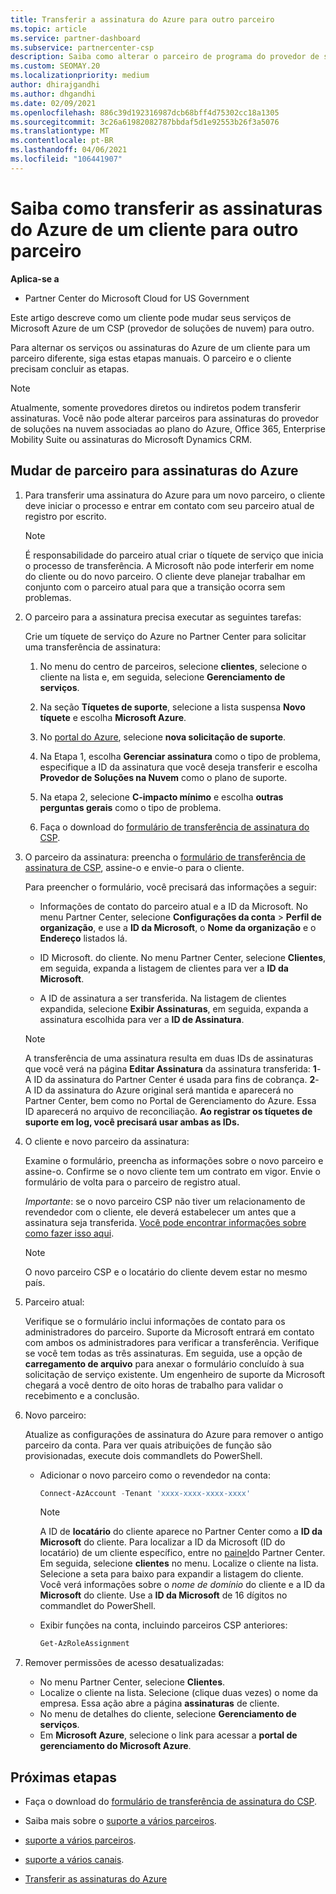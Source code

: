```yaml
---
title: Transferir a assinatura do Azure para outro parceiro
ms.topic: article
ms.service: partner-dashboard
ms.subservice: partnercenter-csp
description: Saiba como alterar o parceiro de programa do provedor de soluções na nuvem associado às assinaturas do Azure de um cliente.
ms.custom: SEOMAY.20
ms.localizationpriority: medium
author: dhirajgandhi
ms.author: dhgandhi
ms.date: 02/09/2021
ms.openlocfilehash: 886c39d192316987dcb68bff4d75302cc18a1305
ms.sourcegitcommit: 3c26a61982082787bbdaf5d1e92553b26f3a5076
ms.translationtype: MT
ms.contentlocale: pt-BR
ms.lasthandoff: 04/06/2021
ms.locfileid: "106441907"
---
```

# <a name="learn-how-to-transfer-a-customers-azure-subscriptions-to-another-partner"></a>Saiba como transferir as assinaturas do Azure de um cliente para outro parceiro

**Aplica-se a**

- Partner Center do Microsoft Cloud for US Government

Este artigo descreve como um cliente pode mudar seus serviços de Microsoft Azure de um CSP (provedor de soluções de nuvem) para outro.

Para alternar os serviços ou assinaturas do Azure de um cliente para um parceiro diferente, siga estas etapas manuais. O parceiro e o cliente precisam concluir as etapas.

>[!Note]  
>Atualmente, somente provedores diretos ou indiretos podem transferir assinaturas.
>Você não pode alterar parceiros para assinaturas do provedor de soluções na nuvem associadas ao plano do Azure, Office 365, Enterprise Mobility Suite ou assinaturas do Microsoft Dynamics CRM.

## <a name="switch-partners-for-azure-subscriptions"></a>Mudar de parceiro para assinaturas do Azure

1. Para transferir uma assinatura do Azure para um novo parceiro, o cliente deve iniciar o processo e entrar em contato com seu parceiro atual de registro por escrito.

   >[!Note]
   > É responsabilidade do parceiro atual criar o tíquete de serviço que inicia o processo de transferência. A Microsoft não pode interferir em nome do cliente ou do novo parceiro. O cliente deve planejar trabalhar em conjunto com o parceiro atual para que a transição ocorra sem problemas.

2. O parceiro para a assinatura precisa executar as seguintes tarefas:

   Crie um tíquete de serviço do Azure no Partner Center para solicitar uma transferência de assinatura:

   1. No menu do centro de parceiros, selecione **clientes**, selecione o cliente na lista e, em seguida, selecione **Gerenciamento de serviços**.

   2. Na seção **Tíquetes de suporte**, selecione a lista suspensa **Novo tíquete** e escolha **Microsoft Azure**.
   
   3. No [portal do Azure](https://portal.azure.com), selecione **nova solicitação de suporte**.
   
   4. Na Etapa 1, escolha **Gerenciar assinatura** como o tipo de problema, especifique a ID da assinatura que você deseja transferir e escolha **Provedor de Soluções na Nuvem** como o plano de suporte.
   
   5. Na etapa 2, selecione **C-impacto mínimo** e escolha **outras perguntas gerais** como o tipo de problema.
   
   6. Faça o download do [formulário de transferência de assinatura do CSP](https://query.prod.cms.rt.microsoft.com/cms/api/am/binary/RWwTWC).

3. O parceiro da assinatura: preencha o [formulário de transferência de assinatura de CSP](https://query.prod.cms.rt.microsoft.com/cms/api/am/binary/RWwTWC), assine-o e envie-o para o cliente. 

   Para preencher o formulário, você precisará das informações a seguir:

   - Informações de contato do parceiro atual e a ID da Microsoft. No menu Partner Center, selecione **Configurações da conta** &gt; **Perfil de organização**, e use a **ID da Microsoft**, o **Nome da organização** e o **Endereço** listados lá.

   - ID Microsoft. do cliente. No menu Partner Center, selecione **Clientes**, em seguida, expanda a listagem de clientes para ver a **ID da Microsoft**.

   - A ID de assinatura a ser transferida. Na listagem de clientes expandida, selecione **Exibir Assinaturas**, em seguida, expanda a assinatura escolhida para ver a **ID de Assinatura**.

   >[!Note]
   >A transferência de uma assinatura resulta em duas IDs de assinaturas que você verá na página **Editar Assinatura** da assinatura transferida: **1**- A ID da assinatura do Partner Center é usada para fins de cobrança. **2**- A ID da assinatura do Azure original será mantida e aparecerá no Partner Center, bem como no Portal de Gerenciamento do Azure. Essa ID aparecerá no arquivo de reconciliação.  **Ao registrar os tíquetes de suporte em log, você precisará usar ambas as IDs.**

4. O cliente e novo parceiro da assinatura:

   Examine o formulário, preencha as informações sobre o novo parceiro e assine-o. Confirme se o novo cliente tem um contrato em vigor. Envie o formulário de volta para o parceiro de registro atual.

   *Importante*: se o novo parceiro CSP não tiver um relacionamento de revendedor com o cliente, ele deverá estabelecer um antes que a assinatura seja transferida. [Você pode encontrar informações sobre como fazer isso aqui](request-a-relationship-with-a-customer.md).

   >[!Note]
   >O novo parceiro CSP e o locatário do cliente devem estar no mesmo país. 

5. Parceiro atual:

   Verifique se o formulário inclui informações de contato para os administradores do parceiro. Suporte da Microsoft entrará em contato com ambos os administradores para verificar a transferência. Verifique se você tem todas as três assinaturas. Em seguida, use a opção de **carregamento de arquivo** para anexar o formulário concluído à sua solicitação de serviço existente. Um engenheiro de suporte da Microsoft chegará a você dentro de oito horas de trabalho para validar o recebimento e a conclusão.

6. Novo parceiro:

   Atualize as configurações de assinatura do Azure para remover o antigo parceiro da conta. Para ver quais atribuições de função são provisionadas, execute dois commandlets do PowerShell.

   - Adicionar o novo parceiro como o revendedor na conta:

     ```powershell
     Connect-AzAccount -Tenant 'xxxx-xxxx-xxxx-xxxx'
     ```

     >[!NOTE]
     > A ID de **locatário** do cliente aparece no Partner Center como a **ID da Microsoft** do cliente. Para localizar a ID da Microsoft (ID do locatário) de um cliente específico, entre no [painel](https://partner.microsoft.com/dashboard)do Partner Center. Em seguida, selecione **clientes** no menu. Localize o cliente na lista. Selecione a seta para baixo para expandir a listagem do cliente. Você verá informações sobre o *nome de domínio* do cliente e a ID da **Microsoft** do cliente. Use a **ID da Microsoft** de 16 dígitos no commandlet do PowerShell.

   - Exibir funções na conta, incluindo parceiros CSP anteriores:

     ```powershell
     Get-AzRoleAssignment
     ```

7. Remover permissões de acesso desatualizadas:

   - No menu Partner Center, selecione **Clientes**.
   - Localize o cliente na lista. Selecione (clique duas vezes) o nome da empresa. Essa ação abre a página **assinaturas** de cliente.
   - No menu de detalhes do cliente, selecione **Gerenciamento de serviços**.
   - Em **Microsoft Azure**, selecione o link para acessar a **portal de gerenciamento do Microsoft Azure**.

## <a name="next-steps"></a>Próximas etapas

- Faça o download do [formulário de transferência de assinatura do CSP](https://query.prod.cms.rt.microsoft.com/cms/api/am/binary/RE4ATIA).

- Saiba mais sobre o [suporte a vários parceiros](multipartner.md).

- [suporte a vários parceiros](multipartner.md).
- [suporte a vários canais](multichannel.md).
- [Transferir as assinaturas do Azure](/azure/cost-management-billing/manage/transfer-subscriptions-subscribers-csp)